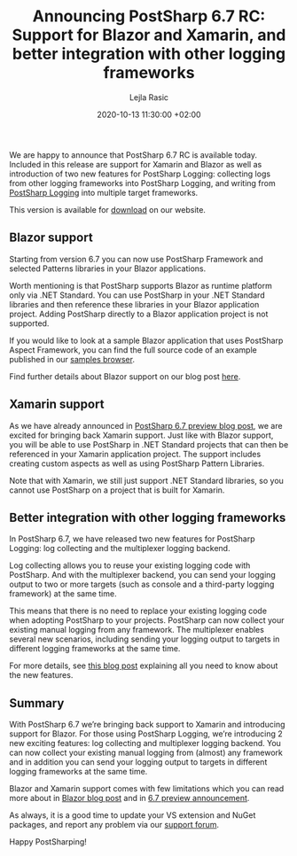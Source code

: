 ﻿---
layout: post 
comments: true
title: "Announcing PostSharp 6.7 RC: Support for Blazor and Xamarin, and better integration with other logging frameworks "
date: 2020-10-13 11:30:00 +02:00
categories: [Announcement]
permalink: /post/postsharp-6-7-rc-blazor-xamrin-support-and-enhanced-logging-features.html
author: "Lejla Rasic"
image: /assets/images/blog/2020-10-13-6-7-RC-announcement/6-7-RC-square.jpg
---
We are happy to announce that PostSharp 6.7 RC is available today. Included in this release are support for Xamarin and Blazor as well as introduction of two new features for PostSharp Logging: collecting logs from other logging frameworks into PostSharp Logging, and writing from [PostSharp Logging](https://www.postsharp.net/logging) into multiple target frameworks. 

This version is available for [download](https://www.postsharp.net/download) on our website.

## Blazor support  

Starting from version 6.7 you can now use PostSharp Framework and selected Patterns libraries in your Blazor applications.  

Worth mentioning is that PostSharp supports Blazor as runtime platform only via .NET Standard. You can use PostSharp in your .NET Standard libraries and then reference these libraries in your Blazor application project. Adding PostSharp directly to a Blazor application project is not supported. 

If you would like to look at a sample Blazor application that uses PostSharp Aspect Framework, you can find the full source code of an example published in our [samples browser](https://github.com/postsharp/PostSharp.Samples/tree/master/Blazor/PostSharp.Samples.Blazor.AutoRetry).  

Find further details about Blazor support on our blog post [here](https://blog.postsharp.net/post/blazor-support-6.7.html).  

## Xamarin support  

As we have already announced in [PostSharp 6.7 preview blog post](https://blog.postsharp.net/post/postsharp-6-7-preview-support-for-xamarin-and-net-5.html), we are excited for bringing back Xamarin support. Just like with Blazor support, you will be able to use PostSharp in .NET Standard projects that can then be referenced in your Xamarin application project. The support includes creating custom aspects as well as using PostSharp Pattern Libraries. 

Note that with Xamarin, we still just support .NET Standard libraries, so you cannot use PostSharp on a project that is built for Xamarin. 

## Better integration with other logging frameworks  

In PostSharp 6.7, we have released two new features for PostSharp Logging: log collecting and the multiplexer logging backend.  

Log collecting allows you to reuse your existing logging code with PostSharp. And with the multiplexer backend, you can send your logging output to two or more targets (such as console and a third-party logging framework) at the same time. 

This means that there is no need to replace your existing logging code when adopting PostSharp to your projects. PostSharp can now collect your existing manual logging from any framework. The multiplexer enables several new scenarios, including sending your logging output to targets in different logging frameworks at the same time. 

For more details, see [this blog post](https://blog.postsharp.net/post/collecting-logs-and-multiplexing.html) explaining all you need to know about the new features. 

## Summary

With PostSharp 6.7 we’re bringing back support to Xamarin and introducing support for Blazor. For those using PostSharp Logging, we’re introducing 2 new exciting features: log collecting and multiplexer logging backend. You can now collect your existing manual logging from (almost) any framework and in addition you can send your logging output to targets in different logging frameworks at the same time. 

Blazor and Xamarin support comes with few limitations which you can read more about in [Blazor blog post](https://blog.postsharp.net/post/blazor-support-6.7.html) and in [6.7 preview announcement](https://blog.postsharp.net/post/postsharp-6-7-preview-support-for-xamarin-and-net-5.html). 

As always, it is a good time to update your VS extension and NuGet packages, and report any problem via our [support forum](https://support.postsharp.net/).  

Happy PostSharping! 

 
